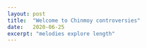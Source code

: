 ```yaml
---
layout: post
title:  "Welcome to Chinmoy controversies"
date:   2020-06-25
excerpt: "melodies explore length"
---
```

